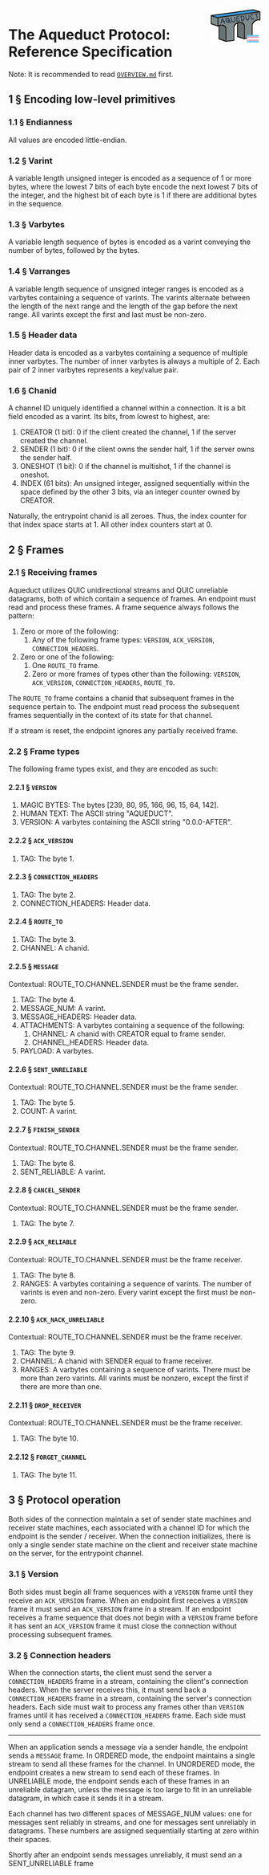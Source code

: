 <img align="right" height="75" src="docs/.assets/aqueduct.png"/>

# The Aqueduct Protocol: Reference Specification

Note: It is recommended to read [`OVERVIEW.md`](OVERVIEW.md) first.

## 1 § Encoding low-level primitives

### 1.1 § Endianness

All values are encoded little-endian.

### 1.2 § Varint

A variable length unsigned integer is encoded as a sequence of 1 or more bytes,
where the lowest 7 bits of each byte encode the next lowest 7 bits of the
integer, and the highest bit of each byte is 1 if there are additional bytes in
the sequence.

### 1.3 § Varbytes

A variable length sequence of bytes is encoded as a varint conveying the number
of bytes, followed by the bytes.

### 1.4 § Varranges

A variable length sequence of unsigned integer ranges is encoded as a varbytes
containing a sequence of varints. The varints alternate between the length of
the next range and the length of the gap before the next range. All varints
except the first and last must be non-zero.

### 1.5 § Header data

Header data is encoded as a varbytes containing a sequence of multiple inner
varbytes. The number of inner varbytes is always a multiple of 2. Each pair of
2 inner varbytes represents a key/value pair.

### 1.6 § Chanid

A channel ID uniquely identified a channel within a connection. It is a bit
field encoded as a varint. Its bits, from lowest to highest, are:

1. CREATOR (1 bit): 0 if the client created the channel, 1 if the server
   created the channel.
2. SENDER (1 bit): 0 if the client owns the sender half, 1 if the server owns
   the sender half.
3. ONESHOT (1 bit): 0 if the channel is multishot, 1 if the channel is oneshot.
4. INDEX (61 bits): An unsigned integer, assigned sequentially within the space
   defined by the other 3 bits, via an integer counter owned by CREATOR.

Naturally, the entrypoint chanid is all zeroes. Thus, the index counter for
that index space starts at 1. All other index counters start at 0.

## 2 § Frames

### 2.1 § Receiving frames

Aqueduct utilizes QUIC unidirectional streams and QUIC unreliable datagrams,
both of which contain a sequence of frames. An endpoint must read and process
these frames. A frame sequence always follows the pattern:

1. Zero or more of the following:
    1. Any of the following frame types: `VERSION`, `ACK_VERSION`,
       `CONNECTION_HEADERS`.
2. Zero or one of the following:
    1. One `ROUTE_TO` frame.
    2. Zero or more frames of types other than the following: `VERSION`,
       `ACK_VERSION`, `CONNECTION_HEADERS`, `ROUTE_TO`.

The `ROUTE_TO` frame contains a chanid that subsequent frames in the sequence
pertain to. The endpoint must read process the subsequent frames sequentially
in the context of its state for that channel.

If a stream is reset, the endpoint ignores any partially received frame.

### 2.2 § Frame types

The following frame types exist, and they are encoded as such:

#### 2.2.1 § `VERSION`

1. MAGIC BYTES: The bytes [239, 80, 95, 166, 96, 15, 64, 142].
2. HUMAN TEXT: The ASCII string "AQUEDUCT".
3. VERSION: A varbytes containing the ASCII string "0.0.0-AFTER".

#### 2.2.2 § `ACK_VERSION`

1. TAG: The byte 1.

#### 2.2.3 § `CONNECTION_HEADERS`

1. TAG: The byte 2.
2. CONNECTION_HEADERS: Header data.

#### 2.2.4 § `ROUTE_TO`

1. TAG: The byte 3.
2. CHANNEL: A chanid.

#### 2.2.5 § `MESSAGE`

Contextual: ROUTE_TO.CHANNEL.SENDER must be the frame sender.

1. TAG: The byte 4.
3. MESSAGE_NUM: A varint.
4. MESSAGE_HEADERS: Header data.
5. ATTACHMENTS: A varbytes containing a sequence of the following:
    1. CHANNEL: A chanid with CREATOR equal to frame sender.
    2. CHANNEL_HEADERS: Header data.
6. PAYLOAD: A varbytes.

#### 2.2.6 § `SENT_UNRELIABLE`

Contextual: ROUTE_TO.CHANNEL.SENDER must be the frame sender.

1. TAG: The byte 5.
3. COUNT: A varint.

#### 2.2.7 § `FINISH_SENDER`

Contextual: ROUTE_TO.CHANNEL.SENDER must be the frame sender.

1. TAG: The byte 6.
3. SENT_RELIABLE: A varint.

#### 2.2.8 § `CANCEL_SENDER`

Contextual: ROUTE_TO.CHANNEL.SENDER must be the frame sender.

1. TAG: The byte 7.

#### 2.2.9 § `ACK_RELIABLE`

Contextual: ROUTE_TO.CHANNEL.SENDER must be the frame receiver.

1. TAG: The byte 8.
3. RANGES: A varbytes containing a sequence of varints. The number of varints
   is even and non-zero. Every varint except the first must be non-zero.

#### 2.2.10 § `ACK_NACK_UNRELIABLE`

Contextual: ROUTE_TO.CHANNEL.SENDER must be the frame receiver.

1. TAG: The byte 9.
2. CHANNEL: A chanid with SENDER equal to frame receiver.
3. RANGES: A varbytes containing a sequence of varints. There must be more than
   zero varints. All varints must be nonzero, except the first if there are
   more than one.

#### 2.2.11 § `DROP_RECEIVER`

Contextual: ROUTE_TO.CHANNEL.SENDER must be the frame receiver.

1. TAG: The byte 10.

#### 2.2.12 § `FORGET_CHANNEL`

1. TAG: The byte 11.

## 3 § Protocol operation

Both sides of the connection maintain a set of sender state machines and
receiver state machines, each associated with a channel ID for which the
endpoint is the sender / receiver. When the connection initializes, there is
only a single sender state machine on the client and receiver state machine on
the server, for the entrypoint channel.

### 3.1 § Version

Both sides must begin all frame sequences with a `VERSION` frame until they
receive an `ACK_VERSION` frame. When an endpoint first receives a `VERSION`
frame it must send an `ACK_VERSION` frame in a stream. If an endpoint receives
a frame sequence that does not begin with a `VERSION` frame before it has sent
an `ACK_VERSION` frame it must close the connection without processing
subsequent frames.

### 3.2 § Connection headers

When the connection starts, the client must send the server a
`CONNECTION_HEADERS` frame in a stream, containing the client's connection
headers. When the server receives this, it must send back a
`CONNECTION_HEADERS` frame in a stream, containing the server's connection
headers. Each side must wait to process any frames other than `VERSION` frames
until it has received a `CONNECTION_HEADERS` frame. Each side must only send
a `CONNECTION_HEADERS` frame once.

---

When an application sends a message via a sender handle, the endpoint sends a
`MESSAGE` frame. In ORDERED mode, the endpoint maintains a single stream to
send all these frames for the channel. In UNORDERED mode, the endpoint creates
a new stream to send each of these frames. In UNRELIABLE mode, the endpoint
sends each of these frames in an unreliable datagram, unless the message is too
large to fit in an unreliable datagram, in which case it sends it in a stream.

Each channel has two different spaces of MESSAGE_NUM values: one for messages
sent reliably in streams, and one for messages sent unreliably in datagrams.
These numbers are assigned sequentially starting at zero within their spaces.

Shortly after an endpoint sends messages unreliably, it must send an a
SENT_UNRELIABLE frame

